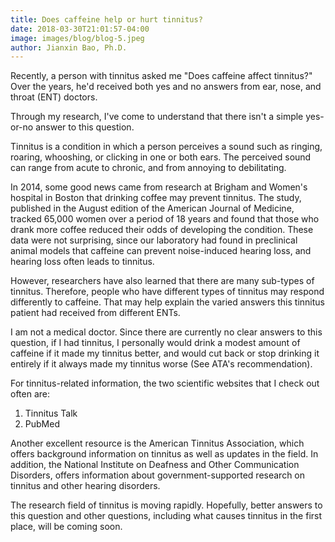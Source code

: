 ```yaml
---
title: Does caffeine help or hurt tinnitus?
date: 2018-03-30T21:01:57-04:00
image: images/blog/blog-5.jpeg
author: Jianxin Bao, Ph.D.
---
```


Recently, a person with tinnitus asked me "Does caffeine affect tinnitus?" Over the years, he'd received both yes and no answers from ear, nose, and throat (ENT) doctors.
 
Through my research, I've come to understand that there isn't a simple yes-or-no answer to this question.
 
Tinnitus is a condition in which a person perceives a sound such as ringing, roaring, whooshing, or clicking in one or both ears. The perceived sound can range from acute to chronic, and from annoying to debilitating.
 
In 2014, some good news came from research at Brigham and Women's hospital in Boston that drinking coffee may prevent tinnitus. The study, published in the August edition of the American Journal of Medicine, tracked 65,000 women over a period of 18 years and found that those who drank more coffee reduced their odds of developing the condition. These data were not surprising, since our laboratory had found in preclinical animal models that caffeine can prevent noise-induced hearing loss, and hearing loss often leads to tinnitus.
 
However, researchers have also learned that there are many sub-types of tinnitus. Therefore, people who have different types of tinnitus may respond differently to caffeine. That may help explain the varied answers this tinnitus patient had received from different ENTs.
 
I am not a medical doctor. Since there are currently no clear answers to this question, if I had tinnitus, I personally would drink a modest amount of caffeine if it made my tinnitus better, and would cut back or stop drinking it entirely if it always made my tinnitus worse (See ATA's recommendation).
 
For tinnitus-related information, the two scientific websites that I check out often are:
1.	Tinnitus Talk
2.	PubMed
 
 
Another excellent resource is the American Tinnitus Association, which offers background information on tinnitus as well as updates in the field. In addition, the National Institute on Deafness and Other Communication Disorders, offers information about government-supported research on tinnitus and other hearing disorders.
 
The research field of tinnitus is moving rapidly. Hopefully, better answers to this question and other questions, including what causes tinnitus in the first place, will be coming soon.
